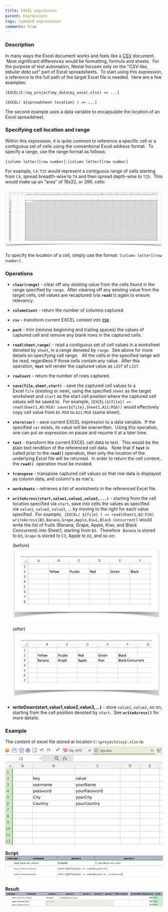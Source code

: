 ```yaml
---
title: EXCEL expression
parent: Expressions
tags: command expressions
comments: true
---
```



### Description
In many ways the Excel document works and feels like a [CSV](CSVexpression) document.  Most significant differences 
would be formatting, formula and sheets.  For the purpose of test automation, Nexial focuses only on the 
"_CSV-like, tabular data set"_ part of Excel spreadsheets.  To start using this expression, a reference to the full 
path of the target Excel file is needed.  Here are a few examples:

`[EXCEL(C:\my_project\my_data\my_excel.xlsx) => ...]`

`[EXCEL( ${spreadsheet location} ) => ...]` 

The second example uses a data variable to encapsulate the location of an Excel spreadsheet.


### Specifying cell location and range
Within this expression, it is quite common to reference a specific cell or a contiguous set of cells using the 
conventional Excel address format.  To specify a range, use the range format as follows:

`[column letter][row number]:[column letter][row number]`

For example, `C4:T25` would represent a contiguous range of cells starting from `C4`, spread breadth-wise to `T4` and 
then spread depth-wise to `T25`.  This would make up an "area" of 18x22, or 396, cells:

![](image/EXCELexpression_01.png)

To specify the location of a cell, simply use the format: `[column letter][row number]`.


### Operations
- **`clear(range)`** \- clear off any existing value from the cells found in the range specified by `range`.  After 
  clearing off any existing value from the target cells, cell values are recaptured (via **`read()`**) again to ensure 
  relevancy.

- **`columnCount`** \- return the number of columns captured.

- **`csv`** \- transform current EXCEL content into **[`CSV`](CSVexpression)**.

- **`pack`** \- trim (remove beginning and trailing spaces) the values of captured cell and remove any blank rows in 
  the captured cells.

- **`read(sheet,range)`** \- read a contiguous set of cell values in a worksheet denoted by `sheet`, in a range 
  denoted by `range`.  See above for more details on specifying cell range.   All the cells in the specified range 
  will be read, regardless if those cells contain any value.  After this operation, **`text`** will render the 
  captured value as `LIST` of `LIST`.

- **`rowCount`** \- return the number of rows captured.

- **`save(file,sheet,start)`** \- save the captured cell values to a Excel `file` (existing or new), using the 
  specified `sheet` as the target worksheet and `start` as the start cell position where the captured cell values will 
  be saved to.  For example, `[EXCEL(${file}) => read(Sheet1,A5:M10) save(${file},Sheet1,A11:M16)]` would effectively 
  copy cell value from `A5:M10` to `A11:M16` (same sheet).

- **`store(var)`** \- save current EXCEL expression to a data variable.  If the specified `var` exists, its value will 
  be overwritten.  Using this operation, one can put an expression on pause and resume it at a later time.
    
- **`text`** - transform the current EXCEL cell data to text.  This would be the plain text rendition of the 
  referenced cell data.   Note that if **`text`** is called prior to the **`read()`** operation, then only the 
  location of the underlying Excel file will be returned.  In order to return the cell content, the **`read()`** 
  operation must be invoked.

- **`transpose`** - transpose captured cell values so that row data is displayed as column data, and column's as row's.

- **`worksheets`** \- retrieves a list of worksheets in the referenced Excel file.
    
- **`writeAcross(start,value1,value2,value3,...)`** - starting from the cell location specified via `start`, save 
  into cells the values as specified via `value1`, `value2`, `value3`, ... by moving to the right for each value 
  specified.  For example, 
  `[EXCEL( ${file} ) => read(Sheet1,B2:F20) writeAcross(B3,Banana,Grape,Apple,Kiwi,Black Concurrent]` would write 
  the list of fruits (Banana, Grape, Apple, Kiwi, and Black Concurrent) into Sheet1, starting from `B3`.  Therefore 
  `Banana` is stored to `B3`, `Grape` is stored to `C3`, Apple to `D3`, and so on:
    
  (before)  
  ![](image/EXCELexpression_02.png)  

  (after)  
  ![](image/EXCELexpression_03.png)

- **writeDown(start,value1,value2,value3,...)** \- store `value1`, `value2`, so on, starting from the cell position 
  denoted by `start`.  See **`writeAcross()`** for more details.


### Example
The content of excel file stored at location `C:\projects\xyz.xlsx` is:
![](image/EXCELexpression_04.png)
 
**Script**:<br/>
![Script](image/EXCELexpression_05.png)

**Result**:<br/>
![Output](image/EXCELexpression_06.png)
